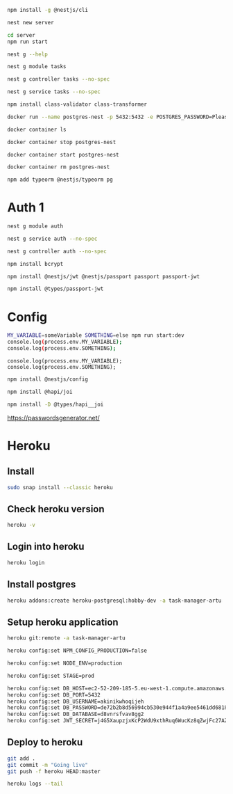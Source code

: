 ```bash
npm install -g @nestjs/cli
````

```bash
nest new server
````

```bash
cd server
npm run start
````

```bash
nest g --help
````

```bash
nest g module tasks
````

```bash
nest g controller tasks --no-spec
````

```bash
nest g service tasks --no-spec
````

```bash
npm install class-validator class-transformer
````

```bash
docker run --name postgres-nest -p 5432:5432 -e POSTGRES_PASSWORD=PleaseChangeMe -d postgres
````

```bash
docker container ls
````

```bash
docker container stop postgres-nest
````

```bash
docker container start postgres-nest
````

```bash
docker container rm postgres-nest
````

```bash
npm add typeorm @nestjs/typeorm pg
````

# Auth 1
```bash
nest g module auth
````

```bash
nest g service auth --no-spec
````

```bash
nest g controller auth --no-spec
````

```bash
npm install bcrypt
````

```bash
npm install @nestjs/jwt @nestjs/passport passport passport-jwt
````

```bash
npm install @types/passport-jwt
````

# Config


```bash
MY_VARIABLE=someVariable SOMETHING=else npm run start:dev
console.log(process.env.MY_VARIABLE);
console.log(process.env.SOMETHING);
````

````
console.log(process.env.MY_VARIABLE);
console.log(process.env.SOMETHING);
````

```bash
npm install @nestjs/config
````

```bash
npm install @hapi/joi
````

```bash
npm install -D @types/hapi__joi
````

https://passwordsgenerator.net/

# Heroku

## Install
```bash
sudo snap install --classic heroku
````

## Check heroku version
```bash
heroku -v
````

## Login into heroku
```bash
heroku login
````

## Install postgres
```bash
heroku addons:create heroku-postgresql:hobby-dev -a task-manager-artu
````

## Setup heroku application
```bash
heroku git:remote -a task-manager-artu
````

```bash
heroku config:set NPM_CONFIG_PRODUCTION=false
````

```bash
heroku config:set NODE_ENV=production
````

```bash
heroku config:set STAGE=prod
````

```bash
heroku config:set DB_HOST=ec2-52-209-185-5.eu-west-1.compute.amazonaws.com
heroku config:set DB_PORT=5432
heroku config:set DB_USERNAME=akinikwhoqijeh
heroku config:set DB_PASSWORD=de72b2b8d56994cb530e944f1a4a9ee5461dd6818d56544ac0a65eb122663c2b
heroku config:set DB_DATABASE=d8vnrsfvav8gg2
heroku config:set JWT_SECRET=j4G5XaupzjxKcP2WdU9xthRuq6WucKz8qZwjFc27AZAzFGmA255FhPsLaEjCDfDK
````

## Deploy to heroku
```bash
git add .
git commit -m "Going live"
git push -f heroku HEAD:master
````
```bash
heroku logs --tail
````